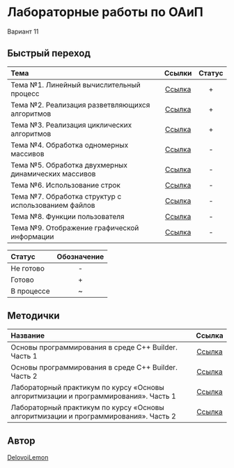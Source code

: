 # Лабораторные работы по ОАиП
Вариант 11

## Быстрый переход
| Тема                                                | Ссылки                        | Статус |
|:----------------------------------------------------|:-----------------------------:|:------:|
| Тема №1. Линейный вычислительный процесс            | [Ссылка](labs/lab1/README.md) | +      |
| Тема №2. Реализация разветвляющихся алгоритмов      | [Ссылка](labs/lab2/README.md) | +      |
| Тема №3. Реализация циклических алгоритмов          | [Ссылка](labs/lab3/README.md) | +      |
| Тема №4. Обработка одномерных массивов              | [Ссылка](labs/lab4/README.md) | -      |
| Тема №5. Обработка двухмерных динамических массивов | [Ссылка](labs/lab5/README.md) | -      |
| Тема №6. Использование строк                        | [Ссылка](labs/lab6/README.md) | -      |
| Тема №7. Обработка структур с использованием файлов | [Ссылка](labs/lab7/README.md) | -      |
| Тема №8. Функции пользователя                       | [Ссылка](labs/lab8/README.md) | -      |
| Тема №9. Отображение графической информации         | [Ссылка](labs/lab9/README.md) | -      |

| Статус    | Обозначение |
|:----------|:-----------:|
| Не готово | -           |
| Готово    | +           |
| В процессе| ~           |

## Методички
| Название | Ссылка  |
|:---------|:-------:|
| Основы программирования в среде C++ Builder. Часть 1 | [Ссылка][1] |
| Основы программирования в среде C++ Builder. Часть 2 | [Ссылка][2] |
| Лабораторный практикум по курсу «Основы алгоритмизации и программирования». Часть 1 | [Ссылка][3] |
| Лабораторный практикум по курсу «Основы алгоритмизации и программирования». Часть 2 | [Ссылка][4] |

[1]: https://www.bsuir.by/m/12_100229_1_60461.doc
[2]: https://www.bsuir.by/m/12_100229_1_123675.doc
[3]: https://www.bsuir.by/m/12_100229_1_138675.pdf
[4]: https://www.bsuir.by/m/12_100229_1_138677.pdf

## Автор
[DelovoiLemon](https://github.com/DelovoiLemon)
